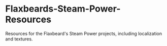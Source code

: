 # Flaxbeards-Steam-Power-Resources
Resources for the Flaxbeard's Steam Power projects, including localization and textures.
